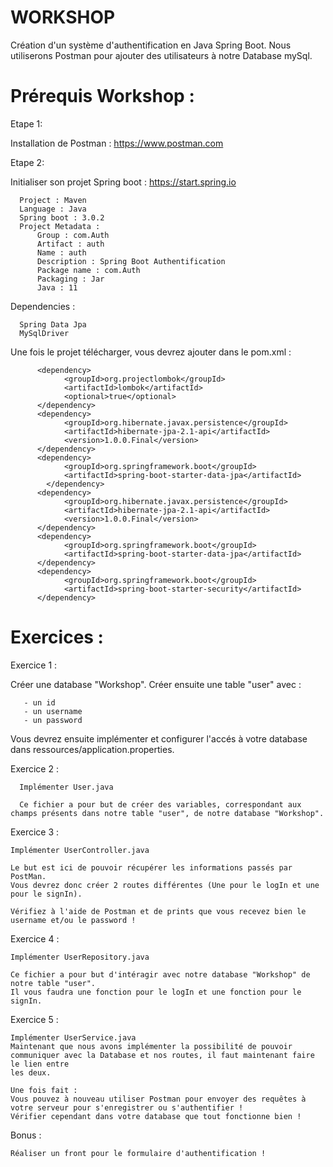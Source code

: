 # WORKSHOP

Création d'un système d'authentification en Java Spring Boot.
Nous utiliserons Postman pour ajouter des utilisateurs à notre Database mySql.


# Prérequis Workshop :

Etape 1:

  Installation de Postman : https://www.postman.com

Etape 2:
  
  Initialiser son projet Spring boot : https://start.spring.io
      
      Project : Maven
      Language : Java
      Spring boot : 3.0.2
      Project Metadata :
          Group : com.Auth
          Artifact : auth
          Name : auth
          Description : Spring Boot Authentification
          Package name : com.Auth
          Packaging : Jar
          Java : 11
          
  Dependencies :
  
      Spring Data Jpa
      MySqlDriver
  
  
  Une fois le projet télécharger, vous devrez ajouter dans le pom.xml :
        
      	  <dependency>
			    <groupId>org.projectlombok</groupId>
			    <artifactId>lombok</artifactId>
			    <optional>true</optional>
		  </dependency>
		  <dependency>
			    <groupId>org.hibernate.javax.persistence</groupId>
			    <artifactId>hibernate-jpa-2.1-api</artifactId>
			    <version>1.0.0.Final</version>
		  </dependency>
		  <dependency>
			    <groupId>org.springframework.boot</groupId>
			    <artifactId>spring-boot-starter-data-jpa</artifactId>
		    </dependency>
		  <dependency>
			    <groupId>org.hibernate.javax.persistence</groupId>
			    <artifactId>hibernate-jpa-2.1-api</artifactId>
			    <version>1.0.0.Final</version>
		  </dependency>
		  <dependency>
			    <groupId>org.springframework.boot</groupId>
			    <artifactId>spring-boot-starter-data-jpa</artifactId>
		  </dependency>
		  <dependency>
			    <groupId>org.springframework.boot</groupId>
			    <artifactId>spring-boot-starter-security</artifactId>
		  </dependency>

 
 # Exercices :
 
 
 Exercice 1 :

  Créer une database "Workshop".
  Créer ensuite une table "user" avec :
 
       - un id
       - un username
       - un password 
 
 Vous devrez ensuite implémenter et configurer l'accés à votre database dans ressources/application.properties.
 
 
Exercice 2 :

      Implémenter User.java
  
      Ce fichier a pour but de créer des variables, correspondant aux champs présents dans notre table "user", de notre database "Workshop".
  
  
Exercice 3 :

    Implémenter UserController.java
  
    Le but est ici de pouvoir récupérer les informations passés par PostMan.
    Vous devrez donc créer 2 routes différentes (Une pour le logIn et une pour le signIn).
  
    Vérifiez à l'aide de Postman et de prints que vous recevez bien le username et/ou le password !
  
  
Exercice 4 :

    Implémenter UserRepository.java

    Ce fichier a pour but d'intéragir avec notre database "Workshop" de notre table "user".
    Il vous faudra une fonction pour le logIn et une fonction pour le signIn.
   
   
Exercice 5 :

    Implémenter UserService.java
    Maintenant que nous avons implémenter la possibilité de pouvoir communiquer avec la Database et nos routes, il faut maintenant faire le lien entre 
    les deux.

    Une fois fait :
    Vous pouvez à nouveau utiliser Postman pour envoyer des requêtes à votre serveur pour s'enregistrer ou s'authentifier !
    Vérifier cependant dans votre database que tout fonctionne bien !
  
  
Bonus :

    Réaliser un front pour le formulaire d'authentification !
       
  
 
